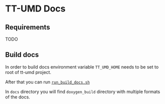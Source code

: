 # TT-UMD Docs

## Requirements

TODO

## Build docs

In order to build docs environment variable `TT_UMD_HOME` needs to be set to root of tt-umd project.

After that you can run [`run_build_docs.sh`](run_build_docs.sh)

In `docs` directory you will find `doxygen_build` directory with multiple formats of the docs.
